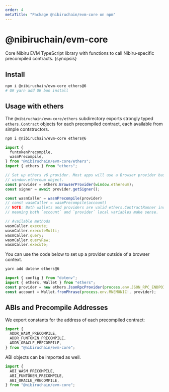 ```yaml
---
order: 4
metaTitle: "Package @nibiruchain/evm-core on npm"
---
```


# @nibiruchain/evm-core

Core Nibiru EVM TypeScript library with functions to call Nibiru-specific
precompiled contracts. {synopsis}

## Install

```bash
npm i @nibiruchain/evm-core ethers@6
# OR yarn add OR bun install
```

## Usage with ethers

The `@nibiruchain/evm-core/ethers` subdirectory exports strongly typed
`ethers.Contract` objects for each precompiled contract, each available from
simple contstructors.

```bash
npm i @nibiruchain/evm-core ethers@6
```

```js
import {
  funtokenPrecompile,
  wasmPrecompile,
} from "@nibiruchain/evm-core/ethers";
import { ethers } from "ethers";

// Set up ethers v6 provider. Most apps will use a Browser provider based on the
// window.ethereum object.
const provider = ethers.BrowserProvider(window.ethereum);
const signer = await provider.getSigner();

const wasmCaller = wasmPrecompile(provider)
// const wasmCaller = wasmPrecompile(account)
// NOTE: Both wallets and providers are valid ethers.ContractRunner instances,
// meaning both `account` and `provider` local variables make sense.

// Available methods
wasmCaller.execute;
wasmCaller.executeMulti;
wasmCaller.query;
wasmCaller.queryRaw;
wasmCaller.execute;
```

You can use the code below to set up a provider outside of a browser context.
```bash
yarn add dotenv ethers@6
```

```js
import { config } from "dotenv";
import { ethers, Wallet } from "ethers";
const provider = new ethers.JsonRpcProvider(process.env.JSON_RPC_ENDPOINT);
const account = Wallet.fromPhrase(process.env.MNEMONIC!, provider);
```

## ABIs and Precompile Addresses

We export constants for the address of each precompiled contract:

```js
import {
  ADDR_WASM_PRECOMPILE,
  ADDR_FUNTOKEN_PRECOMPILE,
  ADDR_ORACLE_PRECOMPILE,
} from "@nibiruchain/evm-core";
```

ABI objects can be imported as well.

```js
import {
  ABI_WASM_PRECOMPILE,
  ABI_FUNTOKEN_PRECOMPILE,
  ABI_ORACLE_PRECOMPILE,
} from "@nibiruchain/evm-core";
```


